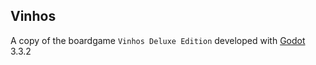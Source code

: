 ## Vinhos

A copy of the boardgame `Vinhos Deluxe Edition` developed with [Godot](https://www.godotengine.org) 3.3.2
